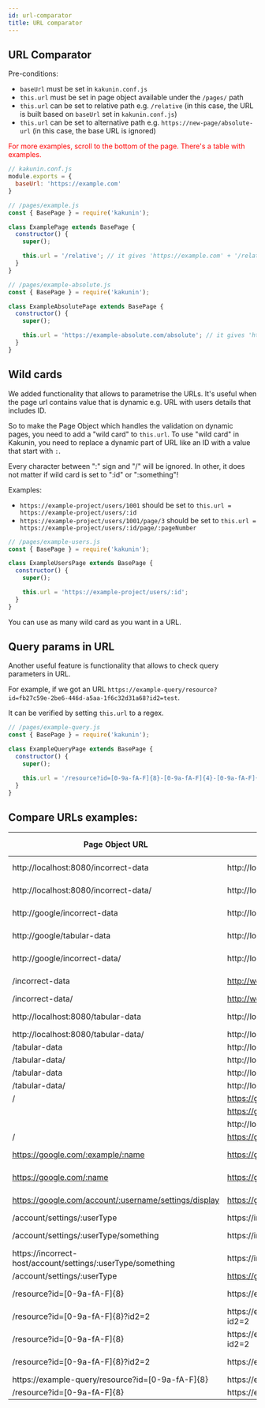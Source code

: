 ```yaml
---
id: url-comparator
title: URL comparator
---
```


## URL Comparator
Pre-conditions:
- `baseUrl` must be set in `kakunin.conf.js`
- `this.url` must be set in page object available under the `/pages/` path
- `this.url` can be set to relative path e.g. `/relative` (in this case, the URL is built based on `baseUrl` set in `kakunin.conf.js`)
- `this.url` can be set to alternative path e.g. `https://new-page/absolute-url` (in this case, the base URL is ignored)

<span style="color:red">For more examples, scroll to the bottom of the page. There's a table with examples.</span>

```javascript 
// kakunin.conf.js
module.exports = {
  baseUrl: 'https://example.com'
}
```

```javascript 
// /pages/example.js
const { BasePage } = require('kakunin');

class ExamplePage extends BasePage {
  constructor() {
    super();

    this.url = '/relative'; // it gives 'https://example.com' + '/relative' (baseUrl + this.url)
  }
}
```

```javascript 
// /pages/example-absolute.js
const { BasePage } = require('kakunin');

class ExampleAbsolutePage extends BasePage {
  constructor() {
    super();

    this.url = 'https://example-absolute.com/absolute'; // it gives 'https://example-absolute.com/absolute' as the baseUrl is ignored
  }
}
```

## Wild cards

We added functionality that allows to parametrise the URLs. 
It's useful when the page url contains value that is dynamic e.g. URL with users details that includes ID.

So to make the Page Object which handles the validation on dynamic pages, you need to add a "wild card" to `this.url`. 
To use "wild card" in Kakunin, you need to replace a dynamic part of URL like an ID with a value that start with `:`.

Every character between ":" sign and "/" will be ignored. In other, it does not matter if wild card is set to ":id" or ":something"!

Examples:
- `https://example-project/users/1001` should be set to `this.url = https://example-project/users/:id`
- `https://example-project/users/1001/page/3` should be set to `this.url = https://example-project/users/:id/page/:pageNumber`

```javascript 
// /pages/example-users.js
const { BasePage } = require('kakunin');

class ExampleUsersPage extends BasePage {
  constructor() {
    super();

    this.url = 'https://example-project/users/:id';
  }
}
```

You can use as many wild card as you want in a URL.

## Query params in URL

Another useful feature is functionality that allows to check query parameters in URL.

For example, if we got an URL `https://example-query/resource?id=fb27c59e-2be6-446d-a5aa-1f6c32d31a68?id2=test`.

It can be verified by setting `this.url` to a regex.
```javascript 
// /pages/example-query.js
const { BasePage } = require('kakunin');

class ExampleQueryPage extends BasePage {
  constructor() {
    super();

    this.url = '/resource?id=[0-9a-fA-F]{8}-[0-9a-fA-F]{4}-[0-9a-fA-F]{4}-[0-9a-fA-F]{4}-[0-9a-fA-F]{12}?id2=test';
  }
}
```

## Compare URLs examples:


  | Page Object URL                                             | Current Browser URL                               | Base URL - config file    | Results   |
  | ----------------------------------------------------------- | ------------------------------------------------- | ------------------------- | --------- |
  | http://localhost:8080/incorrect-data                        | http://localhost:8080/tabular-data                | https://example-url.com   | FALSE     |
  | http://localhost:8080/incorrect-data/                       | http://localhost:8080/tabular-data                | https://example-url.com   | FALSE     |
  | http://google/incorrect-data                                | http://localhost:8080/tabular-data                | https://example-url.com   | FALSE     |
  | http://google/tabular-data                                  | http://localhost:8080/tabular-data                | https://example-url.com   | FALSE     |
  | http://google/incorrect-data/                               | http://localhost:8080/tabular-data                | https://example-url.com   | FALSE     |
  | /incorrect-data                                             | http://website.com/tabular-data                   | https://example-url.com   | FALSE     |
  | /incorrect-data/                                            | http://website.com/tabular-data                   | http://incorrect.com      | FALSE     |
  | http://localhost:8080/tabular-data                          | http://localhost:8080/tabular-data                | https://example-url.com   | TRUE      |
  | http://localhost:8080/tabular-data/                         | http://localhost:8080/tabular-data                | http://localhost:8080     | TRUE      |
  | /tabular-data                                               | http://localhost:8080/tabular-data                | http://localhost:8080     | TRUE      |
  | /tabular-data/                                              | http://localhost:8080/tabular-data                | http://localhost:8080     | TRUE      |
  | /tabular-data                                               | http://localhost:8080/tabular-data                | https://google.pl         | FALSE     |
  | /tabular-data/                                              | http://localhost:8080/tabular-data                | https://google.pl         | FALSE     |
  | /                                                           | https://google.pl/new                             | https://google.pl         | FALSE     |
  |                                                             | https://google.pl/new                             | https://google.pl         | FALSE     |
  |                                                             | http://localhost:8080                             | http://localhost:8080     | TRUE      |
  | /                                                           | https://google.pl                                 | https://google.com        | FALSE     |
  | https://google.com/:example/:name                           | https://google.com/example/janek                  | https://example-url.com   | TRUE      |
  | https://google.com/:name                                    | https://google.com/janek                          | https://example-url.com   | TRUE      |
  | https://google.com/account/:username/settings/display       | https://google.com/account/janek/settings/display | https://example-url.com   | TRUE      |
  | /account/settings/:userType                                 | https://incorrect-host/account/settings/admin     | https://google.com        | FALSE     |
  | /account/settings/:userType/something                       | https://incorrect-host/account/settings/admin     | https://example-url.com   | FALSE     |
  | https://incorrect-host/account/settings/:userType/something | https://incorrect-host/account/settings/admin     | https://example-url.com   | FALSE     |
  | /account/settings/:userType                                 | https://google.com/account/settings/user          | https://google.com        | TRUE      |
  | /resource?id=[0-9a-fA-F]{8}                                 | https://example-query/resource?id=fb27c59e        | https://example-query     | TRUE      |  
  | /resource?id=[0-9a-fA-F]{8}?id2=2                           | https://example-query/resource?id=fb27c59e?id2=2  | https://example-query     | TRUE      |  
  | /resource?id=[0-9a-fA-F]{8}                                 | https://example-query/resource?id=fb27c59e?id2=2  | https://example-query     | FALSE     |  
  | /resource?id=[0-9a-fA-F]{8}?id2=2                           | https://example-query/resource?id=fb27c59e        | https://example-query     | FALSE     |  
  | https://example-query/resource?id=[0-9a-fA-F]{8}            | https://example-query/resource?id=fb27c59e        | https://google.com        | TRUE      |  
  | /resource?id=[0-9a-fA-F]{8}                                 | https://example-query/resource?id=fb27c59e        | https://google.com        | FALSE     |
